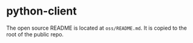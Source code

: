 # python-client

The open source README is located at `oss/README.md`. It is copied to the root of the public repo.